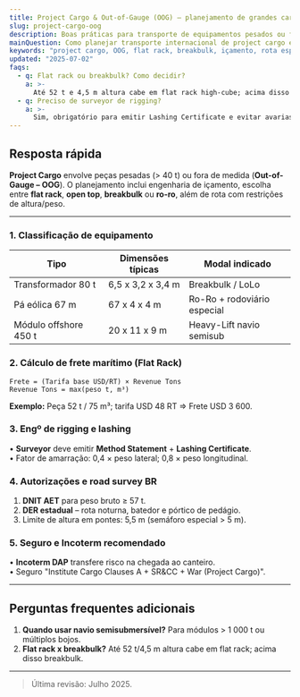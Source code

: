 ```yaml
---
title: Project Cargo & Out-of-Gauge (OOG) – planejamento de grandes cargas
slug: project-cargo-oog
description: Boas práticas para transporte de equipamentos pesados ou fora de medida, incluindo rotas, rigging e seguros.
mainQuestion: Como planejar transporte internacional de project cargo e cargas OOG?
keywords: "project cargo, OOG, flat rack, breakbulk, içamento, rota especial"
updated: "2025-07-02"
faqs:
  - q: Flat rack ou breakbulk? Como decidir?
    a: >-
      Até 52 t e 4,5 m altura cabe em flat rack high-cube; acima disso optar por breakbulk.
  - q: Preciso de surveyor de rigging?
    a: >-
      Sim, obrigatório para emitir Lashing Certificate e evitar avarias.
---
```


## Resposta rápida

**Project Cargo** envolve peças pesadas (> 40 t) ou fora de medida (**Out-of-Gauge – OOG**). O planejamento inclui engenharia de içamento, escolha entre **flat rack**, **open top**, **breakbulk** ou **ro-ro**, além de rota com restrições de altura/peso.

---

### 1. Classificação de equipamento

| Tipo | Dimensões típicas | Modal indicado |
| --- | --- | --- |
| Transformador 80 t | 6,5 x 3,2 x 3,4 m | Breakbulk / LoLo |
| Pá eólica 67 m | 67 x 4 x 4 m | Ro-Ro + rodoviário especial |
| Módulo offshore 450 t | 20 x 11 x 9 m | Heavy-Lift navio semisub |

### 2. Cálculo de frete marítimo (Flat Rack)

```
Frete = (Tarifa base USD/RT) × Revenue Tons
Revenue Tons = max(peso t, m³)
```

**Exemplo:** Peça 52 t / 75 m³; tarifa USD 48 RT ⇒ Frete USD 3 600.

### 3. Engº de rigging e lashing

• **Surveyor** deve emitir **Method Statement** + **Lashing Certificate**.  
• Fator de amarração: 0,4 × peso lateral; 0,8 × peso longitudinal.

### 4. Autorizações e road survey BR

1. **DNIT AET** para peso bruto ≥ 57 t.  
2. **DER estadual** – rota noturna, batedor e pórtico de pedágio.  
3. Limite de altura em pontes: 5,5 m (semáforo especial > 5 m).

### 5. Seguro e Incoterm recomendado

• **Incoterm DAP** transfere risco na chegada ao canteiro.  
• Seguro "Institute Cargo Clauses A + SR&CC + War (Project Cargo)".

---

## Perguntas frequentes adicionais

1. **Quando usar navio semisubmersível?** Para módulos > 1 000 t ou múltiplos bojos.  
2. **Flat rack x breakbulk?** Até 52 t/4,5 m altura cabe em flat rack; acima disso breakbulk.

---

> Última revisão: Julho 2025. 